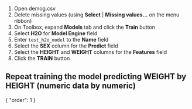 1. Open demog.csv
2. Delete missing values (using **Select** | **Missing values…** on the menu ribbon)
3. On Toolbox, expand **Models** tab and click the **Train** button
4. Select **H2O** for **Model Engine** field
5. Enter `test_h2o_model` to the **Name** field
6. Select the **SEX** column for the **Predict** field
7. Select the **HEIGHT** and **WEIGHT** columns for the **Features** field
8. Click the **TRAIN** button

Repeat training the model predicting **WEIGHT** by **HEIGHT** (numeric data by numeric)
---
{
  "order": 1
}